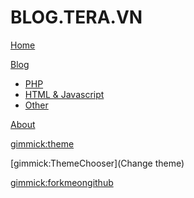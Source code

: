 # BLOG.TERA.VN

[Home](index.md)

[Blog]()

  * [PHP](php.md)
  * [HTML & Javascript](javascript.md)
  * [Other](other.md)
  
[About](about.md)

[gimmick:theme](simplex)

[gimmick:ThemeChooser](Change theme)

[gimmick:forkmeongithub](http://github.com/vuthaihoc/)

<!-- counter pixel for counting visitors -->
<!-- <img src="http://stats.markdown.io/mdwiki_info.gif" style="display:none;"/> -->

<script type="text/javascript">

  var _gaq = _gaq || [];
  _gaq.push(['_setAccount', 'UA-XXXXXXXX-1']);
  _gaq.push(['_trackPageview']);

  (function() {
    var ga = document.createElement('script'); ga.type = 'text/javascript'; ga.async = true;
    ga.src = ('https:' == document.location.protocol ? 'https://ssl' : 'http://www') + '.google-analytics.com/ga.js';
    var s = document.getElementsByTagName('script')[0]; s.parentNode.insertBefore(ga, s);
  })();

</script>
